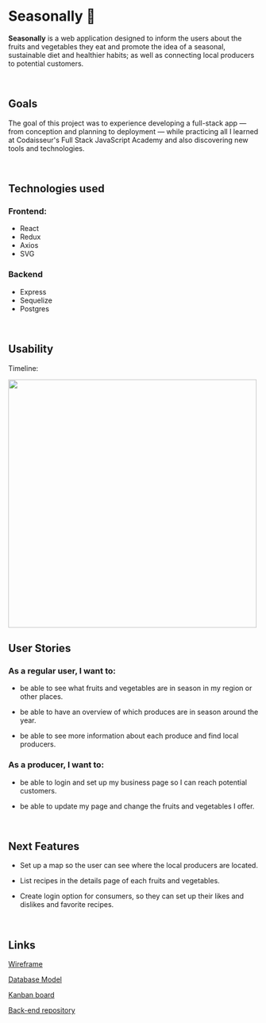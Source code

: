 # Seasonally 🌱

**Seasonally** is a web application designed to inform the users about the fruits and vegetables they eat and promote the idea of a seasonal, sustainable diet and  healthier habits; as well as connecting local producers to potential customers.

<br>

## Goals

The goal of this project was to experience developing a full-stack app — from conception and planning to deployment — while practicing all I learned at Codaisseur's Full Stack JavaScript Academy and also discovering new tools and technologies.

<br>

## Technologies used

### Frontend:

- React
- Redux
- Axios
- SVG

### Backend

- Express
- Sequelize
- Postgres

<br>

## Usability

Timeline:

<img src="https://media.giphy.com/media/3Pf5NcVpstg152nwiv/giphy.gif" width="500px"/>

## User Stories

### As a regular user, I want to:

- be able to see what fruits and vegetables are in season in my region or other places.

- be able to have an overview of which produces are in season around the year.

- be able to see more information about each produce and find local producers.

### As a producer, I want to:

- be able to login and set up my business page so I can reach potential customers.
- be able to update my page and change the fruits and vegetables I offer.

  <br>

## Next Features

- Set up a map so the user can see where the local producers are located.
- List recipes in the details page of each fruits and vegetables.
- Create login option for consumers, so they can set up their likes and dislikes and favorite recipes.

  <br>

## Links

[Wireframe](https://wireframepro.mockflow.com/view/Mo5415YVTmb)

[Database Model](https://dbdiagram.io/d/617b100cfa17df5ea6740d8f)

[Kanban board](https://github.com/users/mferraris/projects/1)

[Back-end repository](https://github.com/mferraris/seasonal-timeline_server)
